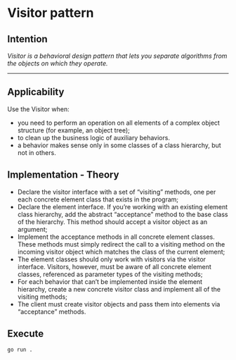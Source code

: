 # Visitor pattern

## Intention

*Visitor is a behavioral design pattern that lets you separate algorithms from the objects on which they operate.*

---

## Applicability

Use the Visitor when:
* you need to perform an operation on all elements of a complex object structure (for example, an object tree);
* to clean up the business logic of auxiliary behaviors.
* a behavior makes sense only in some classes of a class hierarchy, but not in others.

## Implementation - Theory

- Declare the visitor interface with a set of “visiting” methods, one per each concrete element class that exists in the program;
- Declare the element interface. If you’re working with an existing element class hierarchy, add the abstract “acceptance” method to the base class of the hierarchy. This method should accept a visitor object as an argument;
- Implement the acceptance methods in all concrete element classes. These methods must simply redirect the call to a visiting method on the incoming visitor object which matches the class of the current element;
- The element classes should only work with visitors via the visitor interface. Visitors, however, must be aware of all concrete element classes, referenced as parameter types of the visiting methods;
- For each behavior that can’t be implemented inside the element hierarchy, create a new concrete visitor class and implement all of the visiting methods;
- The client must create visitor objects and pass them into elements via “acceptance” methods.

## Execute

`go run .`